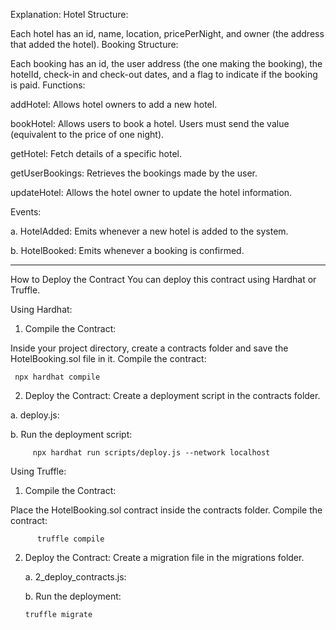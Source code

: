 Explanation:
Hotel Structure:

Each hotel has an id, name, location, pricePerNight, and owner (the address that added the hotel).
Booking Structure:

Each booking has an id, the user address (the one making the booking), the hotelId, check-in and check-out dates, and a flag to indicate if the booking is paid.
Functions:

addHotel: Allows hotel owners to add a new hotel.

bookHotel: Allows users to book a hotel. Users must send the value (equivalent to the price of one night).

getHotel: Fetch details of a specific hotel.

getUserBookings: Retrieves the bookings made by the user.

updateHotel: Allows the hotel owner to update the hotel information.


Events:

a. HotelAdded: Emits whenever a new hotel is added to the system.

 b. HotelBooked: Emits whenever a booking is confirmed.

----------------------------------------------------------------------------------------------------

How to Deploy the Contract
You can deploy this contract using Hardhat or Truffle.

Using Hardhat:
1. Compile the Contract:

Inside your project directory, create a contracts folder and save the HotelBooking.sol file in it.
Compile the contract:

     npx hardhat compile

2. Deploy the Contract: Create a deployment script in the contracts folder.
   
a. deploy.js:

b. Run the deployment script:

         npx hardhat run scripts/deploy.js --network localhost


Using Truffle:
1. Compile the Contract:

Place the HotelBooking.sol contract inside the contracts folder.
Compile the contract:

          truffle compile

2. Deploy the Contract: Create a migration file in the migrations folder.

     a. 2_deploy_contracts.js:
   
     b. Run the deployment:

       truffle migrate
